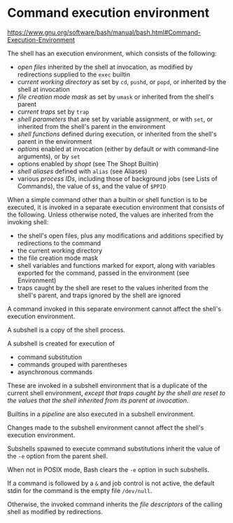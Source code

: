 # Command execution environment

https://www.gnu.org/software/bash/manual/bash.html#Command-Execution-Environment

The shell has an execution environment, which consists of the following:
- *open files* inherited by the shell at invocation, as modified by redirections supplied to the `exec` builtin
- *current working directory* as set by `cd`, `pushd`, or `popd`, or inherited by the shell at invocation
- *file creation mode mask* as set by `umask` or inherited from the shell's parent
- *current traps* set by `trap`
- *shell parameters* that are set by variable assignment, or with `set`, or inherited from the shell's parent in the environment
- *shell functions* defined during execution, or inherited from the shell's parent in the environment
- *options* enabled at invocation (either by default or with command-line arguments), or by `set`
- options enabled by *shopt* (see The Shopt Builtin)
- *shell aliases* defined with `alias` (see Aliases)
- various *process IDs*, including those of background jobs (see Lists of Commands), the value of `$$`, and the value of `$PPID`

When a simple command other than a builtin or shell function is to be executed, it is invoked in a separate execution environment that consists of the following. Unless otherwise noted, the values are inherited from the invoking shell:
- the shell's open files, plus any modifications and additions specified by redirections to the command
- the current working directory
- the file creation mode mask
- shell variables and functions marked for export, along with variables exported for the command, passed in the environment (see Environment)
- traps caught by the shell are reset to the values inherited from the shell's parent, and traps ignored by the shell are ignored

A command invoked in this separate environment cannot affect the shell's execution environment.

A subshell is a copy of the shell process.

A subshell is created for execution of
- command substitution
- commands grouped with parentheses
- asynchronous commands

These are invoked in a subshell environment that is a duplicate of the current shell environment, *except that traps caught by the shell are reset to the values that the shell inherited from its parent at invocation*.

Builtins in a *pipeline* are also executed in a subshell environment.

Changes made to the subshell environment cannot affect the shell's execution environment.

Subshells spawned to execute command substitutions inherit the value of the `-e` option from the parent shell. 

When not in POSIX mode, Bash clears the `-e` option in such subshells.

If a command is followed by a `&` and job control is not active, the default stdin for the command is the empty file `/dev/null`.

Otherwise, the invoked command inherits the *file descriptors* of the calling shell as modified by redirections.
